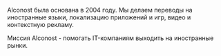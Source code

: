 Alconost была основана в 2004 году. Мы делаем переводы на иностранные языки, локализацию приложений и игр, видео и контекстную рекламу.

Миссия Alconost - помогать IT-компаниям выходить на иностранные рынки.
